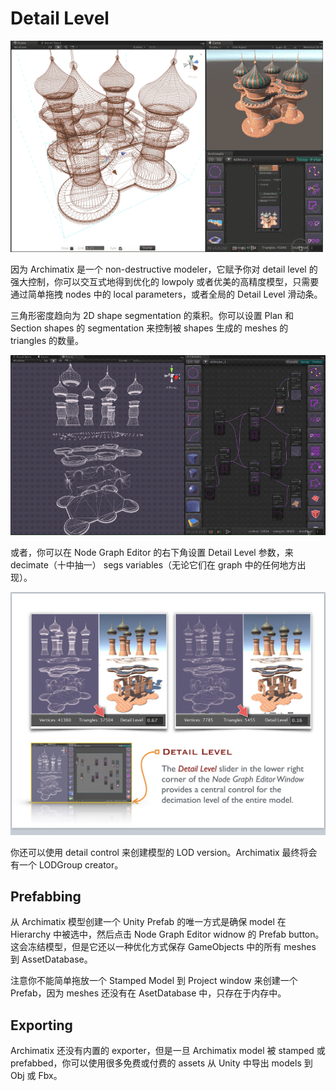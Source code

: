 # Detail Level

![LOD](Image/LOD.gif)

因为 Archimatix 是一个 non-destructive modeler，它赋予你对 detail level 的强大控制，你可以交互式地得到优化的 lowpoly 或者优美的高精度模型，只需要通过简单拖拽 nodes 中的 local parameters，或者全局的 Detail Level 滑动条。

三角形密度趋向为 2D shape segmentation 的乘积。你可以设置 Plan 和 Section shapes 的 segmentation 来控制被 shapes 生成的 meshes 的 triangles 的数量。

![2017-05-06-11_07_29](Image/2017-05-06-11_07_29.gif)

或者，你可以在 Node Graph Editor 的右下角设置 Detail Level 参数，来 decimate（十中抽一） segs variables（无论它们在 graph 中的任何地方出现）。

![Archimatix-2017-02-08_06-49-57_AM](Image/Archimatix-2017-02-08_06-49-57_AM.jpg)

你还可以使用 detail control 来创建模型的 LOD version。Archimatix 最终将会有一个 LODGroup creator。

## Prefabbing

从 Archimatix 模型创建一个 Unity Prefab 的唯一方式是确保 model 在 Hierarchy 中被选中，然后点击 Node Graph Editor widnow 的 Prefab button。这会冻结模型，但是它还以一种优化方式保存 GameObjects 中的所有 meshes 到 AssetDatabase。

注意你不能简单拖放一个 Stamped Model 到 Project window 来创建一个 Prefab，因为 meshes 还没有在 AsetDatabase 中，只存在于内存中。

## Exporting

Archimatix 还没有内置的 exporter，但是一旦 Archimatix model 被 stamped 或 prefabbed，你可以使用很多免费或付费的 assets 从 Unity 中导出 models 到 Obj 或 Fbx。
